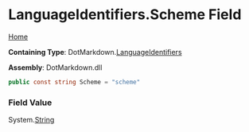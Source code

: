 <a name="_top"></a>

# LanguageIdentifiers\.Scheme Field

[Home](../../../README.md#_top)

**Containing Type**: DotMarkdown\.[LanguageIdentifiers](../README.md#_top)

**Assembly**: DotMarkdown\.dll

```csharp
public const string Scheme = "scheme"
```

### Field Value

System\.[String](https://docs.microsoft.com/en-us/dotnet/api/system.string)